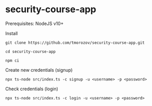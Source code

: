 # security-course-app

Prerequisites: NodeJS v10+

Install

`git clone https://github.com/tmorozov/security-course-app.git`

`cd security-course-app`

`npm ci`



Create new credentials (signup)

`npx ts-node src/index.ts -c signup -u <username> -p <password>`


Check credentials (login)

`npx ts-node src/index.ts -c login -u <username> -p <password>`
